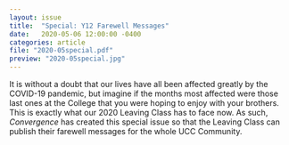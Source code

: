 ```yaml
---
layout: issue
title:  "Special: Y12 Farewell Messages"
date:   2020-05-06 12:00:00 -0400
categories: article
file: "2020-05special.pdf"
preview: "2020-05special.jpg"
---
```


It is without a doubt that our lives have all been affected greatly by the COVID-19 pandemic, but imagine if the months most affected were those last ones at the College that you were hoping to enjoy with your brothers. This is exactly what our 2020 Leaving Class has to face now. As such, *Convergence* has created this special issue so that the Leaving Class can publish their farewell messages for the whole UCC Community.  
